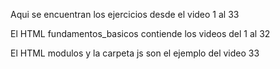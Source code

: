Aqui se encuentran los ejercicios desde el video 1 al 33

El HTML fundamentos_basicos contiende los videos del 1 al 32

El HTML modulos y la carpeta js son el ejemplo del video 33